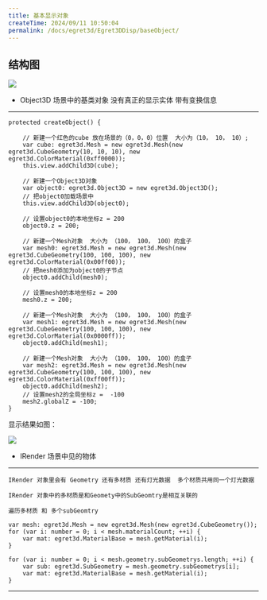 ```yaml
---
title: 基本显示对象
createTime: 2024/09/11 10:50:04
permalink: /docs/egret3d/Egret3DDisp/baseObject/
---
```


结构图
----------

![](Img_0.png)

* Object3D 场景中的基类对象 没有真正的显示实体 带有变换信息

----------

    protected createObject() {

        // 新建一个红色的cube 放在场景的（0，0，0）位置  大小为（10， 10， 10）;
        var cube: egret3d.Mesh = new egret3d.Mesh(new egret3d.CubeGeometry(10, 10, 10), new egret3d.ColorMaterial(0xff0000));
        this.view.addChild3D(cube);

        // 新建一个Object3D对象
        var object0: egret3d.Object3D = new egret3d.Object3D();
        // 把object0加载场景中
        this.view.addChild3D(object0);

        // 设置object0的本地坐标z = 200
        object0.z = 200;

        // 新建一个Mesh对象  大小为 （100， 100， 100）的盒子
        var mesh0: egret3d.Mesh = new egret3d.Mesh(new egret3d.CubeGeometry(100, 100, 100), new egret3d.ColorMaterial(0x00ff00));
        // 把mesh0添加为object0的子节点
        object0.addChild(mesh0);

        // 设置mesh0的本地坐标z = 200
        mesh0.z = 200;

        // 新建一个Mesh对象  大小为 （100， 100， 100）的盒子
        var mesh1: egret3d.Mesh = new egret3d.Mesh(new egret3d.CubeGeometry(100, 100, 100), new egret3d.ColorMaterial(0x0000ff));
        object0.addChild(mesh1);

        // 新建一个Mesh对象  大小为 （100， 100， 100）的盒子
        var mesh2: egret3d.Mesh = new egret3d.Mesh(new egret3d.CubeGeometry(100, 100, 100), new egret3d.ColorMaterial(0xff00ff));
        object0.addChild(mesh2);
        // 设置mesh2的全局坐标z =  -100
        mesh2.globalZ = -100;
    }

显示结果如图：

![](Img_1.png)

* IRender 场景中见的物体

----------

	IRender 对象里会有 Geometry 还有多材质 还有灯光数据  多个材质共用同一个灯光数据

	IRender 对象中的多材质是和Geomety中的SubGeomtry是相互关联的

	遍历多材质 和 多个subGeomtry

    var mesh: egret3d.Mesh = new egret3d.Mesh(new egret3d.CubeGeometry());
    for (var i: number = 0; i < mesh.materialCount; ++i) {
        var mat: egret3d.MaterialBase = mesh.getMaterial(i);
    }

    for (var i: number = 0; i < mesh.geometry.subGeometrys.length; ++i) {
        var sub: egret3d.SubGeometry = mesh.geometry.subGeometrys[i];
        var mat: egret3d.MaterialBase = mesh.getMaterial(i);
    }

----------
